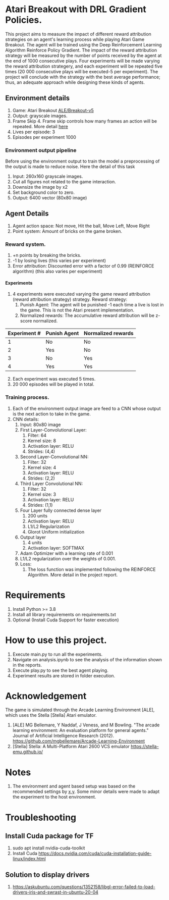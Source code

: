 # Atari Breakout with DRL Gradient Policies.
This project aims to measure the impact of different reward attribution strategies on an agent's learning process while playing Atari Game Breakout. The agent will be trained using the Deep Reinforcement Learning Algorithm Reinforce Policy Gradient.
The impact of the reward attribution strategy will be measured by the number of points received by the agent at the end of 1000 consecutive plays. Four experiments will be made varying the reward attribution strategery, and each experiment will be repeated five times (20 000 consecutive plays will be executed-5 per experiment). 
The project will conclude with the strategy with the best average performance; thus, an adequate approach while designing these kinds of agents.

## Environment details
1. Game: Atari Breakout [ALE/Breakout-v5](https://gym.openai.com/envs/Breakout-v0/)
2. Output: grayscale images.
3. Frame Skip 4. Frame skip controls how many frames an action will be repeated. More detail [here](https://www.ijcai.org/Proceedings/2018/0787.pdf)
4. Lives per episode: 3
5. Episodes per experiment 1000

### Environment output pipeline
Before using the environment output to train the model a preprocessing of the output
is made to reduce noise. Here the detail of this task
1. Input: 260x160 grayscale images.
2. Cut all figures not related to the game interaction.
3. Downsize the image by x2
4. Set background color to zero.
5. Output: 6400 vector (80x80 image) 

## Agent Details
1. Agent action space: Not move, Hit the ball, Move Left, Move Right
2. Point system: Amount of bricks on the game broken.

### Reward system.
1. +n points by breaking the bricks.
2. -1 by losing lives (this varies per experiment)
3. Error attribution: Discounted error with a factor of 0.99 (REINFORCE algorithm) (this also varies per experiment)

#### Experiments
1. 4 experiments were executed varying the game reward attribution (reward attribution strategy)
strategy. Reward strategy:
   1. Punish Agent: The agent will be punished -1 each time a live is lost in the game. This is not the Atari present implementation.
   2. Normalized rewards: The accumulative reward attribution will be z-score normalized.

| Experiment # | Punish Agent | Normalized rewards |
|--------------|--------------|--------------------|
| 1            | No           | No                 |
| 2            | Yes          | No                 |
| 3            | No           | Yes                |
| 4            | Yes          | Yes                |
2. Each experiment was executed 5 times.
3. 20 000 episodes will be played in total.

### Training process.
1. Each of the environment output image are feed to a CNN whose output is the next action to take in the game.
2. CNN details:
   1. Input: 80x80 image
   2. First Layer-Convolutional Layer:
         1. Filter: 64
         2. Kernel size: 8
         3. Activation layer: RELU
         4. Strides: (4,4)
   3. Second Layer-Convolutional NN:
      1. Filter: 32
      2. Kernel size: 4
      3. Activation layer: RELU
      4. Strides: (2,2)
   4. Third Layer Convolutional NN:
      1. Filter: 32
      2. Kernel size: 3
      3. Activation layer: RELU
      4. Strides: (1,1) 
   5. Four Layer fully connected dense layer
      1. 200 units
      2. Activation layer: RELU
      3. L1/L2 Regularization
      4. Glorot Uniform initialization
   6. Output layer
      1. 4 units
      2. Activation layer: SOFTMAX
   7. Adam Optimizer with a learning rate of 0.001
   8. L1/L2 regularization over the weights of 0.001.
   9. Loss:
      1. The loss function was implemented following the REINFORCE Algorithm. More detail in the project report.
   
# Requirements
1. Install Python >= 3.8
2. Install all library requirements on requirements.txt
3. Optional (Install Cuda Support for faster execution)

# How to use this project.
1. Execute main.py to run all the experiments.
2. Navigate on analysis.ipynb to see the analysis of the information shown in the reports.
3. Execute play.py to see the best agent playing.
4. Experiment results are stored in folder execution.

# Acknowledgement
The game is simulated through the Arcade Learning Environment [ALE], which uses the Stella [Stella] Atari emulator.

1. [ALE]	MG Bellemare, Y Naddaf, J Veness, and M Bowling. "The arcade learning environment: An evaluation platform for general agents." Journal of Artificial Intelligence Research (2012). https://github.com/mgbellemare/Arcade-Learning-Environment
2. [Stella]	Stella: A Multi-Platform Atari 2600 VCS emulator https://stella-emu.github.io/

# Notes
1. The environment and agent based setup was based on the recommended settings by [x,y](https://web.stanford.edu/class/psych209/Readings/MnihEtAlHassibis15NatureControlDeepRL.pdf
). Some minor details were made to adapt the experiment to the host environment.

# Troubleshooting
## Install Cuda package for TF
1. sudo apt install nvidia-cuda-toolkit
2. Install Cuda https://docs.nvidia.com/cuda/cuda-installation-guide-linux/index.html

## Solution to display drivers
1. https://askubuntu.com/questions/1352158/libgl-error-failed-to-load-drivers-iris-and-swrast-in-ubuntu-20-04